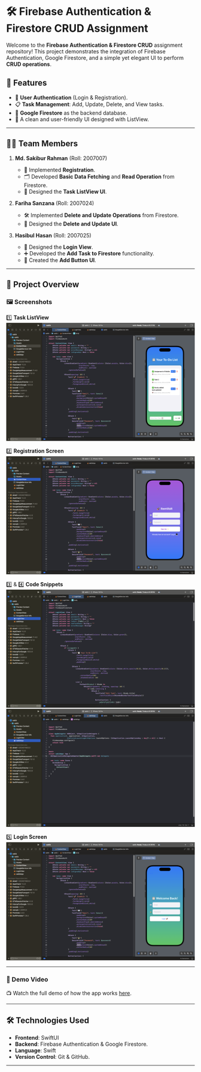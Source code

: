# 🛠️ Firebase Authentication & Firestore CRUD Assignment  

Welcome to the **Firebase Authentication & Firestore CRUD** assignment repository! This project demonstrates the integration of Firebase Authentication, Google Firestore, and a simple yet elegant UI to perform **CRUD operations**.  

## 🌟 Features  
- 🔐 **User Authentication** (Login & Registration).  
- 📋 **Task Management**: Add, Update, Delete, and View tasks.  
- 🚀 **Google Firestore** as the backend database.  
- 🎨 A clean and user-friendly UI designed with ListView.  

---

## 🧑‍💻 Team Members  
1. **Md. Sakibur Rahman** (Roll: 2007007)  
   - 📝 Implemented **Registration**.  
   - 🗂️ Developed **Basic Data Fetching** and **Read Operation** from Firestore.  
   - 🎨 Designed the **Task ListView UI**.  

2. **Fariha Sanzana** (Roll: 2007024)  
   - 🛠️ Implemented **Delete and Update Operations** from Firestore.  
   - 🎨 Designed the **Delete and Update UI**.  

3. **Hasibul Hasan** (Roll: 2007025)  
   - 🔑 Designed the **Login View**.  
   - ➕ Developed the **Add Task to Firestore** functionality.  
   - 🎨 Created the **Add Button UI**.  

---

## 📂 Project Overview  

### 🖼️ Screenshots  
1️⃣ **Task ListView**  
![Task ListView](image/1.png)  

2️⃣ **Registration Screen**  
![Registration Screen](image/2.png)  

3️⃣ & 4️⃣ **Code Snippets**  
![Code Snippet 1](image/3.png)  
![Code Snippet 2](image/4.png)  

5️⃣ **Login Screen**  
![Login Screen](image/5.png)  

---

### 🎥 Demo Video  
📺 Watch the full demo of how the app works [here](https://www.youtube.com/watch?v=TRAlEdjRPf0).  

---

## 🛠️ Technologies Used  
- **Frontend**: SwiftUI  
- **Backend**: Firebase Authentication & Google Firestore.  
- **Language**: Swift  
- **Version Control**: Git & GitHub.  

---


